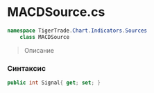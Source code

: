 
# MACDSource.cs
```csharp
namespace TigerTrade.Chart.Indicators.Sources  
    class MACDSource
```

> Описание

### Синтаксис
```csharp
public int Signal{ get; set; }
```
